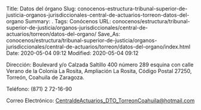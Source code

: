 Title: Datos del órgano
Slug: conocenos-estructura-tribunal-superior-de-justicia-organos-jurisdiccionales-central-de-actuarios-torreon-datos-del-organo
Summary: .
Tags: Conócenos
URL: conocenos/estructura/tribunal-superior-de-justicia/organos-jurisdiccionales/central-de-actuarios/torreon/datos-del-organo/
Save_As: conocenos/estructura/tribunal-superior-de-justicia/organos-jurisdiccionales/central-de-actuarios/torreon/datos-del-organo/index.html
Date: 2020-05-04 09:12
Modified: 2020-05-04 09:12


Dirección: Boulevard y/o Calzada Saltillo 400 número 289 esquina con calle Verano de la Colonia La Rosita, Ampliación La Rosita, Código Postal 27250, Torreón, Coahuila de Zaragoza.

Teléfono: (871) 2 72-16-90

Correo Electrónico: CentraldeActuarios_DTO_TorreonCoahuila@hotmail.com



